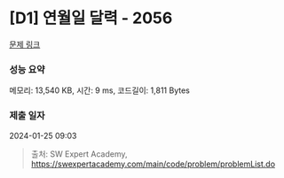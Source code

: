 # [D1] 연월일 달력 - 2056 

[문제 링크](https://swexpertacademy.com/main/code/problem/problemDetail.do?contestProbId=AV5QLkdKAz4DFAUq) 

### 성능 요약

메모리: 13,540 KB, 시간: 9 ms, 코드길이: 1,811 Bytes

### 제출 일자

2024-01-25 09:03



> 출처: SW Expert Academy, https://swexpertacademy.com/main/code/problem/problemList.do
